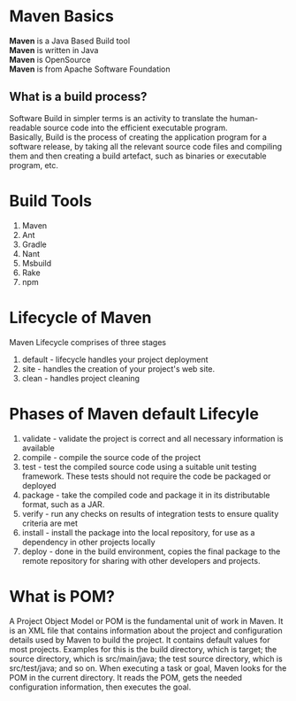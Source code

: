 # Maven Basics
**Maven** is a Java Based Build tool  
**Maven** is written in Java  
**Maven** is OpenSource  
**Maven** is from Apache Software Foundation  

## What is a build process?  
Software Build in simpler terms is an activity to translate the human-readable source code into the efficient executable program.  
Basically, Build is the process of creating the application program for a software release, by taking all the relevant source code files and compiling them and then creating a build artefact, such as binaries or executable program, etc.
# Build Tools
1) Maven
2) Ant
3) Gradle
4) Nant
5) Msbuild
6) Rake
7) npm

# Lifecycle of Maven
Maven Lifecycle comprises of three stages  
1) default -  lifecycle handles your project deployment
2) site -  handles the creation of your project's web site.
3) clean -  handles project cleaning

# Phases of Maven default Lifecyle  
1) validate -  validate the project is correct and all necessary information is available
2) compile - compile the source code of the project
3) test - test the compiled source code using a suitable unit testing framework. These tests should not require the code be packaged or deployed
4) package - take the compiled code and package it in its distributable format, such as a JAR.
5) verify - run any checks on results of integration tests to ensure quality criteria are met
6) install - install the package into the local repository, for use as a dependency in other projects locally
7) deploy - done in the build environment, copies the final package to the remote repository for sharing with other developers and projects.

# What is POM?  
A Project Object Model or POM is the fundamental unit of work in Maven. It is an XML file that contains information about the project and configuration details used by Maven to build the project. It contains default values for most projects. Examples for this is the build directory, which is target; the source directory, which is src/main/java; the test source directory, which is src/test/java; and so on. When executing a task or goal, Maven looks for the POM in the current directory. It reads the POM, gets the needed configuration information, then executes the goal.

